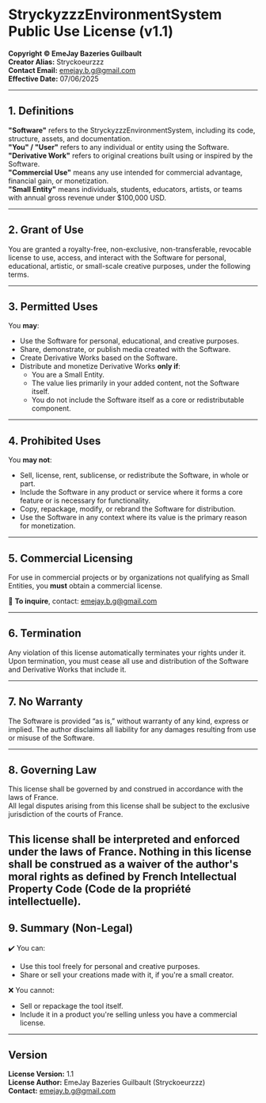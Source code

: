 # StryckyzzzEnvironmentSystem Public Use License (v1.1)

**Copyright © EmeJay Bazeries Guilbault**  
**Creator Alias:** Stryckoeurzzz  
**Contact Email:** emejay.b.g@gmail.com  
**Effective Date:** 07/06/2025

---

## 1. Definitions

**"Software"** refers to the StryckyzzzEnvironmentSystem, including its code, structure, assets, and documentation.  
**"You" / "User"** refers to any individual or entity using the Software.  
**"Derivative Work"** refers to original creations built using or inspired by the Software.  
**"Commercial Use"** means any use intended for commercial advantage, financial gain, or monetization.  
**"Small Entity"** means individuals, students, educators, artists, or teams with annual gross revenue under $100,000 USD.

---

## 2. Grant of Use

You are granted a royalty-free, non-exclusive, non-transferable, revocable license to use, access, and interact with the Software for personal, educational, artistic, or small-scale creative purposes, under the following terms.

---

## 3. Permitted Uses

You **may**:
- Use the Software for personal, educational, and creative purposes.
- Share, demonstrate, or publish media created with the Software.
- Create Derivative Works based on the Software.
- Distribute and monetize Derivative Works **only if**:
  - You are a Small Entity.
  - The value lies primarily in your added content, not the Software itself.
  - You do not include the Software itself as a core or redistributable component.

---

## 4. Prohibited Uses

You **may not**:
- Sell, license, rent, sublicense, or redistribute the Software, in whole or part.
- Include the Software in any product or service where it forms a core feature or is necessary for functionality.
- Copy, repackage, modify, or rebrand the Software for distribution.
- Use the Software in any context where its value is the primary reason for monetization.

---

## 5. Commercial Licensing

For use in commercial projects or by organizations not qualifying as Small Entities, you **must** obtain a commercial license.

📧 **To inquire**, contact: emejay.b.g@gmail.com

---

## 6. Termination

Any violation of this license automatically terminates your rights under it. Upon termination, you must cease all use and distribution of the Software and Derivative Works that include it.

---

## 7. No Warranty

The Software is provided “as is,” without warranty of any kind, express or implied. The author disclaims all liability for any damages resulting from use or misuse of the Software.

---

## 8. Governing Law

This license shall be governed by and construed in accordance with the laws of France.  
All legal disputes arising from this license shall be subject to the exclusive jurisdiction of the courts of France.

This license shall be interpreted and enforced under the laws of France. Nothing in this license shall be construed as a waiver of the author's moral rights as defined by French Intellectual Property Code (Code de la propriété intellectuelle).
---

## 9. Summary (Non-Legal)

✔️ You can:
- Use this tool freely for personal and creative purposes.
- Share or sell your creations made with it, if you're a small creator.

❌ You cannot:
- Sell or repackage the tool itself.
- Include it in a product you're selling unless you have a commercial license.

---

## Version

**License Version:** 1.1  
**License Author:** EmeJay Bazeries Guilbault (Stryckoeurzzz)  
**Contact:** emejay.b.g@gmail.com  
